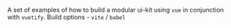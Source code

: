 A set of examples of how to build a modular ui-kit using `vue` in conjunction with `vuetify`. Build options - `vite` / `babel`
